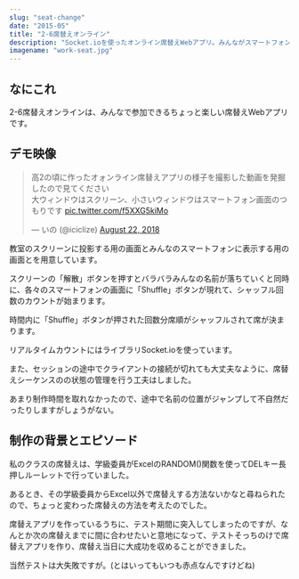 ```yaml
---
slug: "seat-change"
date: "2015-05"
title: "2-6席替えオンライン"
description: "Socket.ioを使ったオンライン席替えWebアプリ。みんながスマートフォンのボタンを押した合計回数分だけシャッフルする楽しい席替えを考えました。"
imagename: "work-seat.jpg"
---
```


## なにこれ

2-6席替えオンラインは、みんなで参加できるちょっと楽しい席替えWebアプリです。

## デモ映像

<blockquote class="twitter-tweet" data-lang="en"><p lang="ja" dir="ltr">高2の頃に作ったオォンライン席替えアプリの様子を撮影した動画を発掘したので見てください<br>大ウィンドウはスクリーン、小さいウィンドウはスマートフォン画面のつもりです <a href="https://t.co/f5XXG5kiMo">pic.twitter.com/f5XXG5kiMo</a></p>&mdash; いの (@iciclize) <a href="https://twitter.com/iciclize/status/1032304396581752832?ref_src=twsrc%5Etfw">August 22, 2018</a></blockquote>

教室のスクリーンに投影する用の画面とみんなのスマートフォンに表示する用の画面とを用意しています。

スクリーンの「解散」ボタンを押すとバラバラみんなの名前が落ちていくと同時に、各々のスマートフォンの画面に「Shuffle」ボタンが現れて、シャッフル回数のカウントが始まります。

時間内に「Shuffle」ボタンが押された回数分席順がシャッフルされて席が決まります。

リアルタイムカウントにはライブラリSocket.ioを使っています。

また、セッションの途中でクライアントの接続が切れても大丈夫なように、席替えシーケンスのの状態の管理を行う工夫はしました。

あまり制作時間を取れなかったので、途中で名前の位置がジャンプして不自然だったりしますがしょうがない。

## 制作の背景とエピソード

私のクラスの席替えは、学級委員がExcelのRANDOM()関数を使ってDELキー長押しルーレットで行っていました。

あるとき、その学級委員からExcel以外で席替えする方法ないかなと尋ねられたので、ちょっと変わった席替えの方法を考えたのでした。

席替えアプリを作っているうちに、テスト期間に突入してしまったのですが、なんとか次の席替えまでに間に合わせたいと意地になって、テストそっちのけで席替えアプリを作り、席替え当日に大成功を収めることができました。

当然テストは大失敗ですが。(とはいってもいつも赤点なんですけどね)
